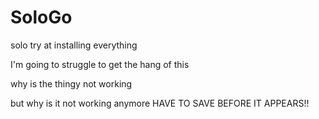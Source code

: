 # SoloGo
solo try at installing everything

I'm going to struggle to get the hang of this



why is the thingy not working

but why is it not working anymore 
HAVE TO SAVE BEFORE IT APPEARS!! 

